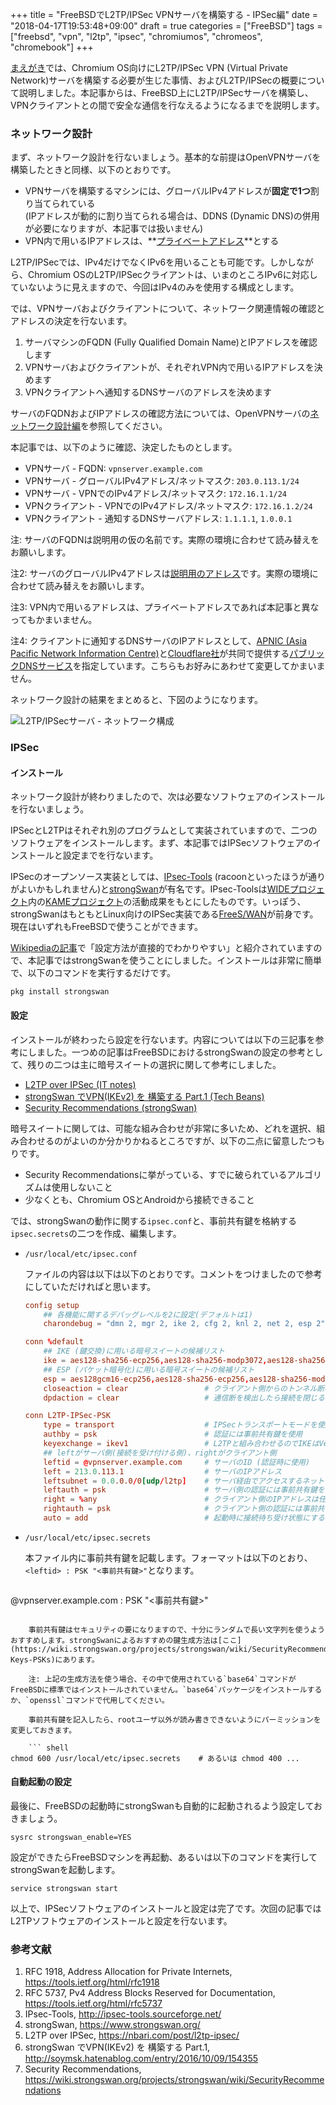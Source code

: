 +++
title = "FreeBSDでL2TP/IPSec VPNサーバを構築する - IPSec編"
date = "2018-04-17T19:53:48+09:00"
draft = true
categories = ["FreeBSD"]
tags = ["freebsd", "vpn", "l2tp", "ipsec", "chromiumos", "chromeos", "chromebook"]
+++

[まえがき](/post/freebsd-l2tp-ipsec-intro/)では、Chromium OS向けにL2TP/IPSec VPN (Virtual Private Network)サーバを構築する必要が生じた事情、およびL2TP/IPSecの概要について説明しました。本記事からは、FreeBSD上にL2TP/IPSecサーバを構築し、VPNクライアントとの間で安全な通信を行なえるようになるまでを説明します。

### ネットワーク設計
まず、ネットワーク設計を行ないましょう。基本的な前提はOpenVPNサーバを構築したときと同様、以下のとおりです。

- VPNサーバを構築するマシンには、グローバルIPv4アドレスが**固定で1つ**割り当てられている  
(IPアドレスが動的に割り当てられる場合は、DDNS (Dynamic DNS)の併用が必要になりますが、本記事では扱いません)
- VPN内で用いるIPアドレスは、**[プライベートアドレス](https://tools.ietf.org/html/rfc1918)**とする

L2TP/IPSecでは、IPv4だけでなくIPv6を用いることも可能です。しかしながら、Chromium OSのL2TP/IPSecクライアントは、いまのところIPv6に対応していないように見えますので、今回はIPv4のみを使用する構成とします。

では、VPNサーバおよびクライアントについて、ネットワーク関連情報の確認とアドレスの決定を行ないます。

1. サーバマシンのFQDN (Fully Qualified Domain Name)とIPアドレスを確認します
1. VPNサーバおよびクライアントが、それぞれVPN内で用いるIPアドレスを決めます
1. VPNクライアントへ通知するDNSサーバのアドレスを決めます

サーバのFQDNおよびIPアドレスの確認方法については、OpenVPNサーバの[ネットワーク設計編](/post/freebsd-openvpn-server-network/)を参照してください。

本記事では、以下のように確認、決定したものとします。

- VPNサーバ - FQDN: `vpnserver.example.com`
- VPNサーバ - グローバルIPv4アドレス/ネットマスク: `203.0.113.1/24`
- VPNサーバ - VPNでのIPv4アドレス/ネットマスク: `172.16.1.1/24`
- VPNクライアント - VPNでのIPv4アドレス/ネットマスク: `172.16.1.2/24`
- VPNクライアント - 通知するDNSサーバアドレス: `1.1.1.1`, `1.0.0.1`

注: サーバのFQDNは説明用の仮の名前です。実際の環境に合わせて読み替えをお願いします。

注2: サーバのグローバルIPv4アドレスは[説明用のアドレス](https://tools.ietf.org/html/rfc5737)です。実際の環境に合わせて読み替えをお願いします。

注3: VPN内で用いるアドレスは、プライベートアドレスであれば本記事と異なってもかまいません。

注4: クライアントに通知するDNSサーバのIPアドレスとして、[APNIC (Asia Pacific Network Information Centre)](https://www.apnic.net/)と[Cloudflare社](https://www.cloudflare.com/)が共同で提供する[パブリックDNSサービス](https://1.1.1.1/)を指定しています。こちらもお好みにあわせて変更してかまいません。

ネットワーク設計の結果をまとめると、下図のようになります。

![L2TP/IPSecサーバ - ネットワーク構成](/img/diagram/l2tp-ipsec-network-config.png)

### IPSec
#### インストール
ネットワーク設計が終わりましたので、次は必要なソフトウェアのインストールを行ないましょう。

IPSecとL2TPはそれぞれ別のプログラムとして実装されていますので、二つのソフトウェアをインストールします。まず、本記事ではIPSecソフトウェアのインストールと設定までを行ないます。

IPSecのオープンソース実装としては、[IPsec-Tools](http://ipsec-tools.sourceforge.net/) (racoonといったほうが通りがよいかもしれません)と[strongSwan](https://www.strongswan.org/)が有名です。IPsec-Toolsは[WIDEプロジェクト](http://www.wide.ad.jp/)内の[KAMEプロジェクト](http://www.kame.net/)の活動成果をもとにしたものです。いっぽう、strongSwanはもともとLinux向けのIPSec実装である[FreeS/WAN](http://www.freeswan.org/)が前身です。現在はいずれもFreeBSDで使うことができます。

[Wikipediaの記事](https://ja.wikipedia.org/wiki/StrongSwan)で「設定方法が直接的でわかりやすい」と紹介されていますので、本記事ではstrongSwanを使うことにしました。インストールは非常に簡単で、以下のコマンドを実行するだけです。

``` shell
pkg install strongswan
```

#### 設定
インストールが終わったら設定を行ないます。内容については以下の三記事を参考にしました。一つめの記事はFreeBSDにおけるstrongSwanの設定の参考として、残りの二つは主に暗号スイートの選択に関して参考にしました。

- [L2TP over IPSec (IT notes)](https://nbari.com/post/l2tp-ipsec/)
- [strongSwan でVPN(IKEv2) を 構築する Part.1 (Tech Beans)](http://soymsk.hatenablog.com/entry/2016/10/09/154355)
- [Security Recommendations (strongSwan)](https://wiki.strongswan.org/projects/strongswan/wiki/SecurityRecommendations)

暗号スイートに関しては、可能な組み合わせが非常に多いため、どれを選択、組み合わせるのがよいのか分かりかねるところですが、以下の二点に留意したつもりです。

- Security Recommendationsに挙がっている、すでに破られているアルゴリズムは使用しないこと
- 少なくとも、Chromium OSとAndroidから接続できること

では、strongSwanの動作に関する`ipsec.conf`と、事前共有鍵を格納する`ipsec.secrets`の二つを作成、編集します。

- `/usr/local/etc/ipsec.conf`

    ファイルの内容は以下は以下のとおりです。コメントをつけましたので参考にしていただければと思います。

    ``` conf
    config setup
        ## 各機能に関するデバッグレベルを2に設定(デフォルトは1)
        charondebug = "dmn 2, mgr 2, ike 2, cfg 2, knl 2, net 2, esp 2"

    conn %default
        ## IKE (鍵交換)に用いる暗号スイートの候補リスト
        ike = aes128-sha256-ecp256,aes128-sha256-modp3072,aes128-sha256-modp2048,aes256-sha384-ecp384,aes256-sha384-modp3072,aes256-sha384-modp2048,aes256-sha512-modp1024,aes256-sha384-modp1024!
        ## ESP (パケット暗号化)に用いる暗号スイートの候補リスト
        esp = aes128gcm16-ecp256,aes128-sha256-ecp256,aes128-sha256-modp2048,aes128gcm16,aes128-sha256,aes256gcm16-ecp384,aes256-sha384-ecp384,aes256-sha384-modp4096,aes256gcm16,aes256-sha256!
        closeaction = clear                 # クライアント側からのトンネル断検出で接続を閉じる
        dpdaction = clear                   # 通信断を検出したら接続を閉じる

    conn L2TP-IPSec-PSK
        type = transport                    # IPSecトランスポートモードを使用
        authby = psk                        # 認証には事前共有鍵を使用
        keyexchange = ikev1                 # L2TPと組み合わせるのでIKEはVersion 1を使用
        ## leftがサーバ側(接続を受け付ける側)、rightがクライアント側
        leftid = @vpnserver.example.com     # サーバのID (認証時に使用)
        left = 213.0.113.1                  # サーバのIPアドレス
        leftsubnet = 0.0.0.0/0[udp/l2tp]    # サーバ経由でアクセスするネットワークアドレスとネットマスク(左記の場合は全インターネットを意味)
        leftauth = psk                      # サーバ側の認証には事前共有鍵を使用
        right = %any                        # クライアント側のIPアドレスは任意(任意のアドレスから接続可能)
        rightauth = psk                     # クライアント側の認証には事前共有鍵を使用
        auto = add                          # 起動時に接続待ち受け状態にする
    ```

- `/usr/local/etc/ipsec.secrets`

    本ファイル内に事前共有鍵を記載します。フォーマットは以下のとおり、`<leftid> : PSK "<事前共有鍵>"`となります。

    ``` conf
@vpnserver.example.com : PSK "<事前共有鍵>"
```

    事前共有鍵はセキュリティの要になりますので、十分にランダムで長い文字列を使うようおすすめします。strongSwanによるおすすめの鍵生成方法は[ここ](https://wiki.strongswan.org/projects/strongswan/wiki/SecurityRecommendations#Preshared-Keys-PSKs)にあります。

    注: 上記の生成方法を使う場合、その中で使用されている`base64`コマンドがFreeBSDに標準ではインストールされていません。`base64`パッケージをインストールするか、`openssl`コマンドで代用してください。

    事前共有鍵を記入したら、rootユーザ以外が読み書きできないようにパーミッションを変更しておきます。

    ``` shell
chmod 600 /usr/local/etc/ipsec.secrets    # あるいは chmod 400 ...
```

#### 自動起動の設定
最後に、FreeBSDの起動時にstrongSwanも自動的に起動されるよう設定しておきましょう。

``` shell
sysrc strongswan_enable=YES
```

設定ができたらFreeBSDマシンを再起動、あるいは以下のコマンドを実行してstrongSwanを起動します。

``` shell
service strongswan start
```

以上で、IPSecソフトウェアのインストールと設定は完了です。次回の記事ではL2TPソフトウェアのインストールと設定を行ないます。

### 参考文献
1. RFC 1918, Address Allocation for Private Internets, https://tools.ietf.org/html/rfc1918
1. RFC 5737, Pv4 Address Blocks Reserved for Documentation, https://tools.ietf.org/html/rfc5737
1. IPsec-Tools, http://ipsec-tools.sourceforge.net/
1. strongSwan, https://www.strongswan.org/
1. L2TP over IPSec, https://nbari.com/post/l2tp-ipsec/
1. strongSwan でVPN(IKEv2) を 構築する Part.1, http://soymsk.hatenablog.com/entry/2016/10/09/154355
1. Security Recommendations, https://wiki.strongswan.org/projects/strongswan/wiki/SecurityRecommendations

